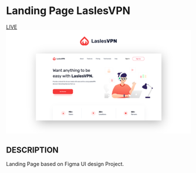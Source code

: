 # Landing Page LaslesVPN
[LIVE](https://igorgoledzinowski.github.io/landing-page-laslesVPN/)
<img src="https://github.com/IgorGoledzinowski/landing-page-laslesVPN/blob/master/img/preview.png">

## DESCRIPTION
Landing Page based on Figma UI design Project.
